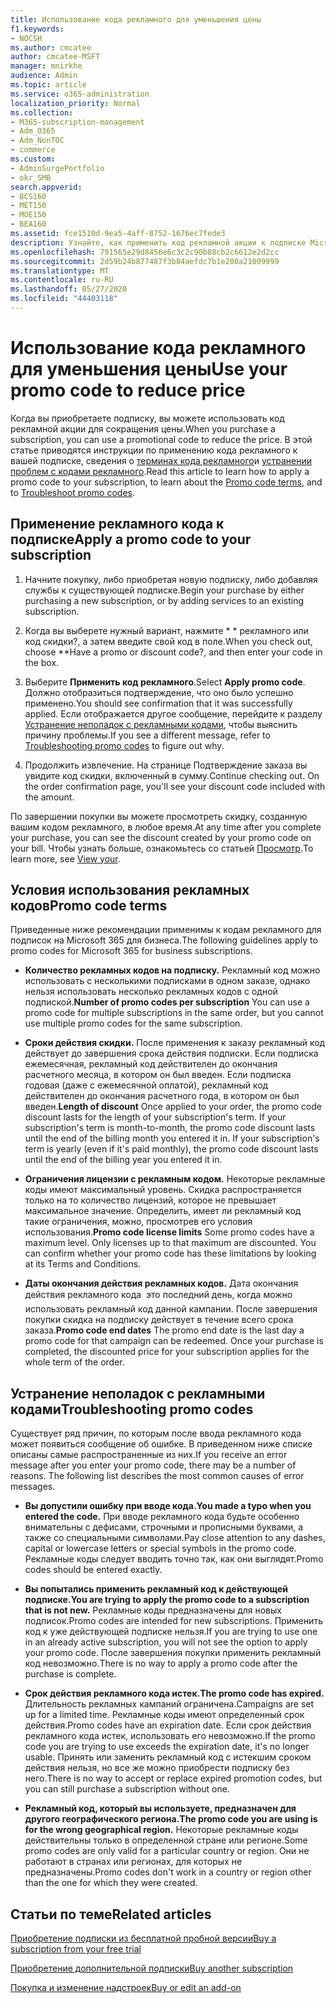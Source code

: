 ```yaml
---
title: Использование кода рекламного для уменьшения цены
f1.keywords:
- NOCSH
ms.author: cmcatee
author: cmcatee-MSFT
manager: mnirkhe
audience: Admin
ms.topic: article
ms.service: o365-administration
localization_priority: Normal
ms.collection:
- M365-subscription-management
- Adm_O365
- Adm_NonTOC
- commerce
ms.custom:
- AdminSurgePortfolio
- okr_SMB
search.appverid:
- BCS160
- MET150
- MOE150
- BEA160
ms.assetid: fce1510d-9ea5-4aff-8752-1676ec7fede3
description: Узнайте, как применить код рекламной акции к подписке Microsoft 365 для сокращения цены и устранения неполадок, связанных с кодом рекламного в случае ошибки.
ms.openlocfilehash: 791565e29d8456e6c3c2c90b88cb2c6612e2d2cc
ms.sourcegitcommit: 2d59b24b877487f3b84aefdc7b1e200a21009999
ms.translationtype: MT
ms.contentlocale: ru-RU
ms.lasthandoff: 05/27/2020
ms.locfileid: "44403118"
---
```

# <a name="use-your-promo-code-to-reduce-price"></a><span data-ttu-id="7615a-103">Использование кода рекламного для уменьшения цены</span><span class="sxs-lookup"><span data-stu-id="7615a-103">Use your promo code to reduce price</span></span>

<span data-ttu-id="7615a-104">Когда вы приобретаете подписку, вы можете использовать код рекламной акции для сокращения цены.</span><span class="sxs-lookup"><span data-stu-id="7615a-104">When you purchase a subscription, you can use a promotional code to reduce the price.</span></span> <span data-ttu-id="7615a-105">В этой статье приводятся инструкции по применению кода рекламного к вашей подписке, сведения о [терминах кода рекламного](#promo-code-terms)и [устранении проблем с кодами рекламного](#troubleshooting-promo-codes).</span><span class="sxs-lookup"><span data-stu-id="7615a-105">Read this article to learn how to apply a promo code to your subscription, to learn about the [Promo code terms](#promo-code-terms), and to [Troubleshoot promo codes](#troubleshooting-promo-codes).</span></span>
  
## <a name="apply-a-promo-code-to-your-subscription"></a><span data-ttu-id="7615a-106">Применение рекламного кода к подписке</span><span class="sxs-lookup"><span data-stu-id="7615a-106">Apply a promo code to your subscription</span></span>

1. <span data-ttu-id="7615a-107">Начните покупку, либо приобретая новую подписку, либо добавляя службы к существующей подписке.</span><span class="sxs-lookup"><span data-stu-id="7615a-107">Begin your purchase by either purchasing a new subscription, or by adding services to an existing subscription.</span></span>
    
2. <span data-ttu-id="7615a-108">Когда вы выберете нужный вариант, нажмите \* \* рекламного или код скидки?, а затем введите свой код в поле.</span><span class="sxs-lookup"><span data-stu-id="7615a-108">When you check out, choose \*\*Have a promo or discount code?, and then enter your code in the box.</span></span> 
  
3. <span data-ttu-id="7615a-109">Выберите **Применить код рекламного**.</span><span class="sxs-lookup"><span data-stu-id="7615a-109">Select **Apply promo code**.</span></span> <span data-ttu-id="7615a-110">Должно отобразиться подтверждение, что оно было успешно применено.</span><span class="sxs-lookup"><span data-stu-id="7615a-110">You should see confirmation that it was successfully applied.</span></span> <span data-ttu-id="7615a-111">Если отображается другое сообщение, перейдите к разделу [Устранение неполадок с рекламными кодами](#troubleshooting-promo-codes), чтобы выяснить причину проблемы.</span><span class="sxs-lookup"><span data-stu-id="7615a-111">If you see a different message, refer to [Troubleshooting promo codes](#troubleshooting-promo-codes) to figure out why.</span></span> 
    
4. <span data-ttu-id="7615a-112">Продолжить извлечение. На странице Подтверждение заказа вы увидите код скидки, включенный в сумму.</span><span class="sxs-lookup"><span data-stu-id="7615a-112">Continue checking out. On the order confirmation page, you'll see your discount code included with the amount.</span></span> 
    
<span data-ttu-id="7615a-113">По завершении покупки вы можете просмотреть скидку, созданную вашим кодом рекламного, в любое время.</span><span class="sxs-lookup"><span data-stu-id="7615a-113">At any time after you complete your purchase, you can see the discount created by your promo code on your bill.</span></span> <span data-ttu-id="7615a-114">Чтобы узнать больше, ознакомьтесь со статьей [Просмотр](billing-and-payments/view-your-bill-or-invoice.md).</span><span class="sxs-lookup"><span data-stu-id="7615a-114">To learn more, see [View your](billing-and-payments/view-your-bill-or-invoice.md).</span></span>
  
## <a name="promo-code-terms"></a><span data-ttu-id="7615a-115">Условия использования рекламных кодов</span><span class="sxs-lookup"><span data-stu-id="7615a-115">Promo code terms</span></span>

<span data-ttu-id="7615a-116">Приведенные ниже рекомендации применимы к кодам рекламного для подписок на Microsoft 365 для бизнеса.</span><span class="sxs-lookup"><span data-stu-id="7615a-116">The following guidelines apply to promo codes for Microsoft 365 for business subscriptions.</span></span>
  
- <span data-ttu-id="7615a-117">**Количество рекламных кодов на подписку.** Рекламный код можно использовать с несколькими подписками в одном заказе, однако нельзя использовать несколько рекламных кодов с одной подпиской.</span><span class="sxs-lookup"><span data-stu-id="7615a-117">**Number of promo codes per subscription** You can use a promo code for multiple subscriptions in the same order, but you cannot use multiple promo codes for the same subscription.</span></span> 
    
- <span data-ttu-id="7615a-p104">**Сроки действия скидки.** После применения к заказу рекламный код действует до завершения срока действия подписки. Если подписка ежемесячная, рекламный код действителен до окончания расчетного месяца, в котором он был введен. Если подписка годовая (даже с ежемесячной оплатой), рекламный код действителен до окончания расчетного года, в котором он был введен.</span><span class="sxs-lookup"><span data-stu-id="7615a-p104">**Length of discount** Once applied to your order, the promo code discount lasts for the length of your subscription's term. If your subscription's term is month-to-month, the promo code discount lasts until the end of the billing month you entered it in. If your subscription's term is yearly (even if it's paid monthly), the promo code discount lasts until the end of the billing year you entered it in.</span></span> 
    
- <span data-ttu-id="7615a-p105">**Ограничения лицензии с рекламным кодом.** Некоторые рекламные коды имеют максимальный уровень. Скидка распространяется только на то количество лицензий, которое не превышает максимальное значение. Определить, имеет ли рекламный код такие ограничения, можно, просмотрев его условия использования.</span><span class="sxs-lookup"><span data-stu-id="7615a-p105">**Promo code license limits** Some promo codes have a maximum level. Only licenses up to that maximum are discounted. You can confirm whether your promo code has these limitations by looking at its Terms and Conditions.</span></span> 
    
- <span data-ttu-id="7615a-p106">**Даты окончания действия рекламных кодов.** Дата окончания действия рекламного кода  это последний день, когда можно использовать рекламный код данной кампании. После завершения покупки скидка на подписку действует в течение всего срока заказа.</span><span class="sxs-lookup"><span data-stu-id="7615a-p106">**Promo code end dates** The promo end date is the last day a promo code for that campaign can be redeemed. Once your purchase is completed, the discounted price for your subscription applies for the whole term of the order.</span></span> 
    
## <a name="troubleshooting-promo-codes"></a><span data-ttu-id="7615a-126">Устранение неполадок с рекламными кодами</span><span class="sxs-lookup"><span data-stu-id="7615a-126">Troubleshooting promo codes</span></span>

<span data-ttu-id="7615a-p107">Существует ряд причин, по которым после ввода рекламного кода может появиться сообщение об ошибке. В приведенном ниже списке описаны самые распространенные из них.</span><span class="sxs-lookup"><span data-stu-id="7615a-p107">If you receive an error message after you enter your promo code, there may be a number of reasons. The following list describes the most common causes of error messages.</span></span>
  
- <span data-ttu-id="7615a-129">**Вы допустили ошибку при вводе кода.**</span><span class="sxs-lookup"><span data-stu-id="7615a-129">**You made a typo when you entered the code.**</span></span> <span data-ttu-id="7615a-130">При вводе рекламного кода будьте особенно внимательны с дефисами, строчными и прописными буквами, а также со специальными символами.</span><span class="sxs-lookup"><span data-stu-id="7615a-130">Pay close attention to any dashes, capital or lowercase letters or special symbols in the promo code.</span></span> <span data-ttu-id="7615a-131">Рекламные коды следует вводить точно так, как они выглядят.</span><span class="sxs-lookup"><span data-stu-id="7615a-131">Promo codes should be entered exactly.</span></span>
  
- <span data-ttu-id="7615a-132">**Вы попытались применить рекламный код к действующей подписке.**</span><span class="sxs-lookup"><span data-stu-id="7615a-132">**You are trying to apply the promo code to a subscription that is not new.**</span></span> <span data-ttu-id="7615a-133">Рекламные коды предназначены для новых подписок.</span><span class="sxs-lookup"><span data-stu-id="7615a-133">Promo codes are intended for new subscriptions.</span></span> <span data-ttu-id="7615a-134">Применить код к уже действующей подписке нельзя.</span><span class="sxs-lookup"><span data-stu-id="7615a-134">If you are trying to use one in an already active subscription, you will not see the option to apply your promo code.</span></span> <span data-ttu-id="7615a-135">После завершения покупки применить рекламный код невозможно.</span><span class="sxs-lookup"><span data-stu-id="7615a-135">There is no way to apply a promo code after the purchase is complete.</span></span>
  
- <span data-ttu-id="7615a-136">**Срок действия рекламного кода истек.**</span><span class="sxs-lookup"><span data-stu-id="7615a-136">**The promo code has expired.**</span></span> <span data-ttu-id="7615a-137">Длительность рекламных кампаний ограничена.</span><span class="sxs-lookup"><span data-stu-id="7615a-137">Campaigns are set up for a limited time.</span></span> <span data-ttu-id="7615a-138">Рекламные коды имеют определенный срок действия.</span><span class="sxs-lookup"><span data-stu-id="7615a-138">Promo codes have an expiration date.</span></span> <span data-ttu-id="7615a-139">Если срок действия рекламного кода истек, использовать его невозможно.</span><span class="sxs-lookup"><span data-stu-id="7615a-139">If the promo code you are trying to use exceeds the expiration date, it's no longer usable.</span></span> <span data-ttu-id="7615a-140">Принять или заменить рекламный код с истекшим сроком действия нельзя, но все же можно приобрести подписку без него.</span><span class="sxs-lookup"><span data-stu-id="7615a-140">There is no way to accept or replace expired promotion codes, but you can still purchase a subscription without one.</span></span>
  
- <span data-ttu-id="7615a-141">**Рекламный код, который вы используете, предназначен для другого географического региона.**</span><span class="sxs-lookup"><span data-stu-id="7615a-141">**The promo code you are using is for the wrong geographical region.**</span></span> <span data-ttu-id="7615a-142">Некоторые рекламные коды действительны только в определенной стране или регионе.</span><span class="sxs-lookup"><span data-stu-id="7615a-142">Some promo codes are only valid for a particular country or region.</span></span> <span data-ttu-id="7615a-143">Они не работают в странах или регионах, для которых не предназначены.</span><span class="sxs-lookup"><span data-stu-id="7615a-143">Promo codes don't work in a country or region other than the one for which they were created.</span></span>
  
## <a name="related-articles"></a><span data-ttu-id="7615a-144">Статьи по теме</span><span class="sxs-lookup"><span data-stu-id="7615a-144">Related articles</span></span>

[<span data-ttu-id="7615a-145">Приобретение подписки из бесплатной пробной версии</span><span class="sxs-lookup"><span data-stu-id="7615a-145">Buy a subscription from your free trial</span></span>](buy-a-subscription-from-your-free-trial.md)
  
[<span data-ttu-id="7615a-146">Приобретение дополнительной подписки</span><span class="sxs-lookup"><span data-stu-id="7615a-146">Buy another subscription</span></span>](buy-another-subscription.md)
  
[<span data-ttu-id="7615a-147">Покупка и изменение надстроек</span><span class="sxs-lookup"><span data-stu-id="7615a-147">Buy or edit an add-on</span></span>](buy-or-edit-an-add-on.md)